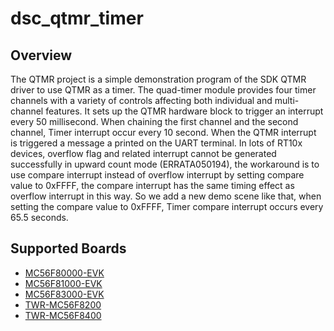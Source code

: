 # dsc_qtmr_timer

## Overview

The QTMR project is a simple demonstration program of the SDK QTMR driver to use QTMR as a timer.
The quad-timer module provides four timer channels with a variety of controls affecting both individual
and multi-channel features. 
It sets up the QTMR hardware block to trigger an interrupt every 50 millisecond.
When chaining the first channel and the second channel, Timer interrupt occur every 10 second.
When the QTMR interrupt is triggered a message a printed on the UART terminal.
In lots of RT10x devices, overflow flag and related interrupt cannot be generated successfully in upward 
count mode (ERRATA050194), the workaround is to use compare interrupt instead of overflow interrupt 
by setting compare value to 0xFFFF, the compare interrupt has the same timing effect as overflow interrupt 
in this way. So we add a new demo scene like that, when setting the compare value to 0xFFFF, Timer compare 
interrupt occurs every 65.5 seconds.

## Supported Boards
- [MC56F80000-EVK](../../../_boards/mc56f80000evk/driver_examples/qtmr/timer/example_board_readme.md)
- [MC56F81000-EVK](../../../_boards/mc56f81000evk/driver_examples/qtmr/timer/example_board_readme.md)
- [MC56F83000-EVK](../../../_boards/mc56f83000evk/driver_examples/qtmr/timer/example_board_readme.md)
- [TWR-MC56F8200](../../../_boards/twrmc56f8200/driver_examples/qtmr/timer/example_board_readme.md)
- [TWR-MC56F8400](../../../_boards/twrmc56f8400/driver_examples/qtmr/timer/example_board_readme.md)
